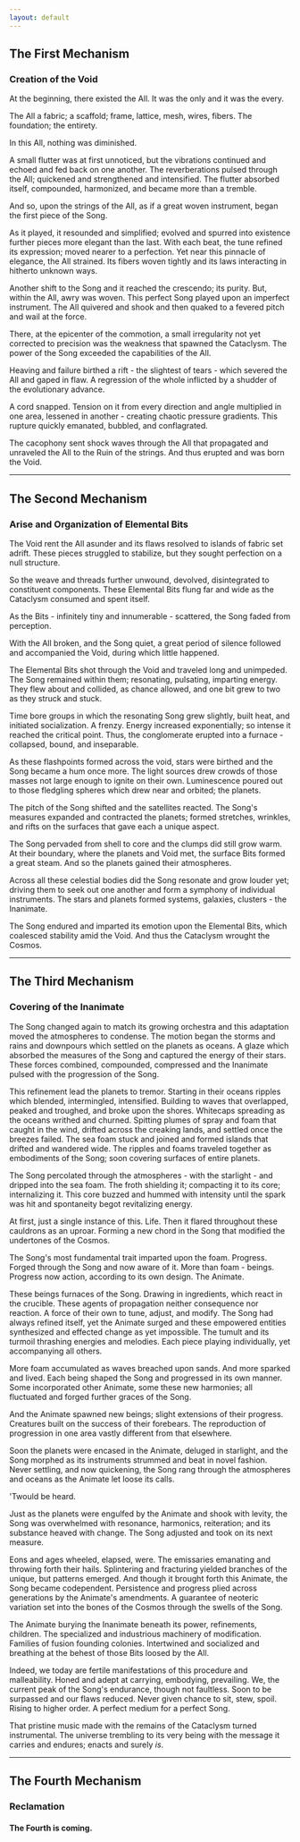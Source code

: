 ```yaml
---
layout: default
---
```


## The First Mechanism

### Creation of the Void

At the beginning, there existed the All. It was the only and it was the every.

The All a fabric; a scaffold; frame, lattice, mesh, wires, fibers. The
foundation; the entirety.

In this All, nothing was diminished.

A small flutter was at first unnoticed, but the vibrations continued and
echoed and fed back on one another. The reverberations pulsed through the
All; quickened and strengthened and intensified. The flutter absorbed
itself, compounded, harmonized, and became more than a tremble.

And so, upon the strings of the All, as if a great woven instrument, began the
first piece of the Song.

As it played, it resounded and simplified; evolved and spurred into existence
further pieces more elegant than the last. With each beat, the tune refined
its expression; moved nearer to a perfection. Yet near this pinnacle of
elegance, the All strained. Its fibers woven tightly and its laws interacting
in hitherto unknown ways.

Another shift to the Song and it reached the crescendo; its purity. But,
within the All, awry was woven. This perfect Song played upon an imperfect
instrument. The All quivered and shook and then quaked to a fevered pitch and
wail at the force.

There, at the epicenter of the commotion, a small irregularity not yet
corrected to precision was the weakness that spawned the Cataclysm. The power
of the Song exceeded the capabilities of the All.

Heaving and failure birthed a rift - the slightest of tears - which severed
the All and gaped in flaw. A regression of the whole inflicted
by a shudder of the evolutionary advance.

A cord snapped. Tension on it from every direction and angle multiplied in one
area, lessened in another - creating chaotic pressure gradients. This rupture
quickly emanated, bubbled, and conflagrated.

The cacophony sent shock waves through the All that propagated and unraveled
the All to the Ruin of the strings. And thus erupted and was born the Void.

---

## The Second Mechanism

### Arise and Organization of Elemental Bits

The Void rent the All asunder and its flaws resolved to islands of fabric
set adrift. These pieces struggled to stabilize, but they sought perfection on
a null structure.

So the weave and threads further unwound, devolved, disintegrated to
constituent components. These Elemental Bits flung far and wide as the
Cataclysm consumed and spent itself.

As the Bits - infinitely tiny and innumerable - scattered, the Song faded
from perception.

With the All broken, and the Song quiet, a great period of silence followed
and accompanied the Void, during which little happened.

The Elemental Bits shot through the Void and traveled long and unimpeded. The
Song remained within them; resonating, pulsating, imparting energy. They flew
about and collided, as chance allowed, and one bit grew to two as they struck
and stuck.

Time bore groups in which the resonating Song grew slightly, built heat, and
initiated socialization. A frenzy. Energy increased exponentially; so intense
it reached the critical point. Thus, the conglomerate erupted into a furnace -
collapsed, bound, and inseparable.

As these flashpoints formed across the void, stars were birthed and the Song
became a hum once more. The light sources drew crowds of those masses not
large enough to ignite on their own. Luminescence poured out to those
fledgling spheres which drew near and orbited; the planets.

The pitch of the Song shifted and the satellites reacted. The Song's measures
expanded and contracted the planets; formed stretches, wrinkles, and rifts on
the surfaces that gave each a unique aspect.

The Song pervaded from shell to core and the clumps did still grow
warm. At their boundary, where the planets and Void met, the surface Bits
formed a great steam. And so the planets gained their atmospheres.

Across all these celestial bodies did the Song resonate and grow louder yet;
driving them to seek out one another and form a symphony of individual
instruments. The stars and planets formed systems, galaxies, clusters - the
Inanimate.

The Song endured and imparted its emotion upon the Elemental Bits, which
coalesced stability amid the Void. And thus the Cataclysm wrought the Cosmos.

---

## The Third Mechanism

### Covering of the Inanimate

The Song changed again to match its growing orchestra and this adaptation
moved the atmospheres to condense. The motion began the storms and rains and
downpours which settled on the planets as oceans. A glaze which absorbed the
measures of the Song and captured the energy of their stars. These forces
combined, compounded, compressed and the Inanimate pulsed with the progression
of the Song.

This refinement lead the planets to tremor. Starting in their oceans ripples
which blended, intermingled, intensified. Building to waves that overlapped,
peaked and troughed, and broke upon the shores. Whitecaps spreading as the
oceans writhed and churned. Spitting plumes of spray and foam that caught in
the wind, drifted across the creaking lands, and settled once the breezes
failed. The sea foam stuck and joined and formed islands that drifted and
wandered wide. The ripples and foams traveled together as embodiments of the
Song; soon covering surfaces of entire planets.

The Song percolated through the atmospheres - with the starlight - and dripped
into the sea foam. The froth shielding it; compacting it to its core;
internalizing it. This core buzzed and hummed with intensity until the spark
was hit and spontaneity begot revitalizing energy.

At first, just a single instance of this. Life. Then it flared throughout
these cauldrons as an uproar. Forming a new chord in the Song that modified
the undertones of the Cosmos.

The Song's most fundamental trait imparted upon the foam. Progress. Forged
through the Song and now aware of it. More than foam - beings. Progress now
action, according to its own design. The Animate.

These beings furnaces of the Song. Drawing in ingredients, which react in the
crucible. These agents of propagation neither consequence nor reaction. A
force of their own to tune, adjust, and modify. The Song had always refined
itself, yet the Animate surged and these empowered entities synthesized and
effected change as yet impossible. The tumult and its turmoil thrashing
energies and melodies. Each piece playing individually, yet accompanying all
others.

More foam accumulated as waves breached upon sands. And more sparked and
lived. Each being shaped the Song and progressed in its own manner. Some
incorporated other Animate, some these new harmonies; all fluctuated and
forged further graces of the Song.

And the Animate spawned new beings; slight extensions of their progress.
Creatures built on the success of their forebears. The reproduction of
progression in one area vastly different from that elsewhere.

Soon the planets were encased in the Animate, deluged in starlight, and the
Song morphed as its instruments strummed and beat in novel fashion. Never
settling, and now quickening, the Song rang through the atmospheres and oceans
as the Animate let loose its calls.

'Twould be heard.

Just as the planets were engulfed by the Animate and shook with levity, the
Song was overwhelmed with resonance, harmonics, reiteration; and its substance
heaved with change. The Song adjusted and took on its next measure.

Eons and ages wheeled, elapsed, were. The emissaries emanating and throwing
forth their hails. Splintering and fracturing yielded branches of the
unique, but patterns emerged. And though it brought forth this Animate, the
Song became codependent. Persistence and progress plied across generations by
the Animate's amendments. A guarantee of neoteric variation set into the bones
of the Cosmos through the swells of the Song.

The Animate burying the Inanimate beneath its power, refinements, children. The
specialized and industrious machinery of modification. Families of fusion
founding colonies. Intertwined and socialized and breathing at the behest of
those Bits loosed by the All.

Indeed, we today are fertile manifestations of this procedure and
malleability. Honed and adept at carrying, embodying, prevailing. We, the
current peak of the Song's endurance, though not faultless. Soon to be
surpassed and our flaws reduced. Never given chance to sit, stew, spoil.
Rising to higher order. A perfect medium for a perfect Song.

That pristine music made with the remains of the Cataclysm turned
instrumental. The universe trembling to its very being with the message it
carries and endures; enacts and surely _is_.

---

## The Fourth Mechanism

### Reclamation

#### The Fourth is coming.
